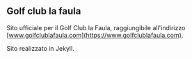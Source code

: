 ## Golf club la faula

Sito ufficiale per il Golf Club la Faula, raggiungibile all'indirizzo [www.golfclublafaula.com](https://www.golfclublafaula.com).

Sito realizzato in Jekyll.